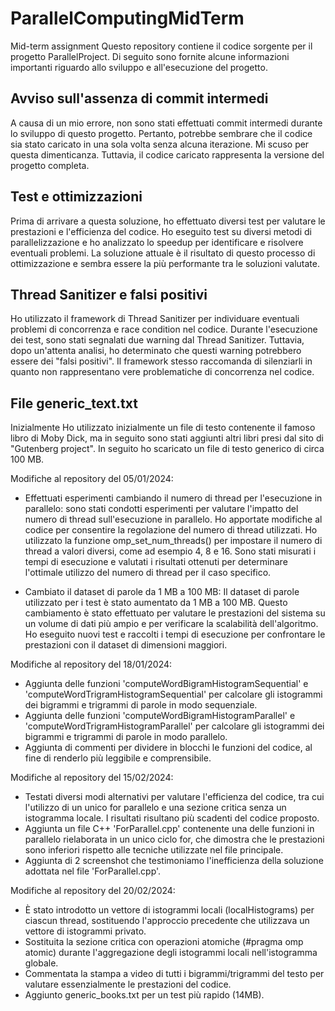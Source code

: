 # ParallelComputingMidTerm
Mid-term assignment
Questo repository contiene il codice sorgente per il progetto ParallelProject. Di seguito sono fornite alcune informazioni importanti riguardo allo sviluppo e all'esecuzione del progetto.

## Avviso sull'assenza di commit intermedi

A causa di un mio errore, non sono stati effettuati commit intermedi durante lo sviluppo di questo progetto. Pertanto, potrebbe sembrare che il codice sia stato caricato in una sola volta senza alcuna iterazione. 
Mi scuso per questa dimenticanza. Tuttavia, il codice caricato rappresenta la versione del progetto completa.

## Test e ottimizzazioni

Prima di arrivare a questa soluzione, ho effettuato diversi test per valutare le prestazioni e l'efficienza del codice. Ho eseguito test su diversi metodi di parallelizzazione e ho analizzato lo speedup
per identificare e risolvere eventuali problemi. La soluzione attuale è il risultato di questo processo di ottimizzazione e sembra essere la più performante tra le soluzioni valutate.

## Thread Sanitizer e falsi positivi

Ho utilizzato il framework di Thread Sanitizer per individuare eventuali problemi di concorrenza e race condition nel codice. 
Durante l'esecuzione dei test, sono stati segnalati due warning dal Thread Sanitizer. Tuttavia, dopo un'attenta analisi, 
ho determinato che questi warning potrebbero essere dei "falsi positivi". Il framework stesso raccomanda di silenziarli in quanto non rappresentano vere problematiche di concorrenza nel codice. 

## File generic_text.txt

Inizialmente Ho utilizzato inizialmente un file di testo contenente il famoso libro di Moby Dick, ma in seguito sono stati aggiunti altri libri presi dal sito di "Gutenberg project". In seguito ho scaricato un file
di testo generico di circa 100 MB.

Modifiche al repository del 05/01/2024:

- Effettuati esperimenti cambiando il numero di thread per l'esecuzione in parallelo: sono stati condotti esperimenti per valutare l'impatto del numero di thread sull'esecuzione in parallelo. Ho apportate modifiche al codice per consentire la regolazione del numero di thread utilizzati. Ho utilizzato la funzione omp_set_num_threads() per impostare il numero di thread a valori diversi, come ad esempio 4, 8 e 16. Sono stati misurati i tempi di esecuzione e valutati i risultati ottenuti per determinare l'ottimale utilizzo del numero di thread per il caso specifico.

- Cambiato il dataset di parole da 1 MB a 100 MB: Il dataset di parole utilizzato per i test è stato aumentato da 1 MB a 100 MB. Questo cambiamento è stato effettuato per valutare le prestazioni del sistema su un volume di dati più ampio e per verificare la scalabilità dell'algoritmo. Ho eseguito nuovi test e raccolti i tempi di esecuzione per confrontare le prestazioni con il dataset di dimensioni maggiori.

Modifiche al repository del 18/01/2024:
- Aggiunta delle funzioni 'computeWordBigramHistogramSequential' e 'computeWordTrigramHistogramSequential' per calcolare gli istogrammi dei bigrammi e trigrammi di parole in modo sequenziale.
- Aggiunta delle funzioni 'computeWordBigramHistogramParallel' e 'computeWordTrigramHistogramParallel' per calcolare gli istogrammi dei bigrammi e trigrammi di parole in modo parallelo.
- Aggiunta di commenti per dividere in blocchi le funzioni del codice, al fine di renderlo più leggibile e comprensibile.

Modifiche al repository del 15/02/2024:
- Testati diversi modi alternativi per valutare l'efficienza del codice, tra cui l'utilizzo di un unico for parallelo e una sezione critica senza un istogramma locale. I risultati risultano più scadenti del codice proposto.
- Aggiunta un file C++ 'ForParallel.cpp' contenente una delle funzioni in parallelo rielaborata in un unico ciclo for, che dimostra che le prestazioni sono inferiori rispetto alle tecniche utilizzate nel file principale.
- Aggiunta di 2 screenshot che testimoniamo l'inefficienza della soluzione adottata nel file 'ForParallel.cpp'.
 
Modifiche al repository del 20/02/2024:
- È stato introdotto un vettore di istogrammi locali (localHistograms) per ciascun thread, sostituendo l'approccio precedente che utilizzava un vettore di istogrammi privato.
- Sostituita la sezione critica con operazioni atomiche (#pragma omp atomic) durante l'aggregazione degli istogrammi locali nell'istogramma globale.
- Commentata la stampa a video di tutti i bigrammi/trigrammi del testo per valutare essenzialmente le prestazioni del codice.
- Aggiunto generic_books.txt per un test più rapido (14MB).
